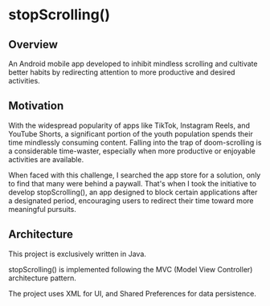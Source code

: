 # stopScrolling()

## Overview 
An Android mobile app developed to inhibit mindless scrolling and cultivate better habits by redirecting attention to more productive and desired activities.

## Motivation
With the widespread popularity of apps like TikTok, Instagram Reels, and YouTube Shorts, a significant portion of the youth population spends their time mindlessly consuming content. Falling into the trap of doom-scrolling is a considerable time-waster, especially when more productive or enjoyable activities are available. 

When faced with this challenge, I searched the app store for a solution, only to find that many were behind a paywall. That's when I took the initiative to develop stopScrolling(), an app designed to block certain applications after a designated period, encouraging users to redirect their time toward more meaningful pursuits.

## Architecture
This project is exclusively written in Java.

stopScrolling() is implemented following the MVC (Model View Controller) architecture pattern.

The project uses XML for UI, and Shared Preferences for data persistence. 
